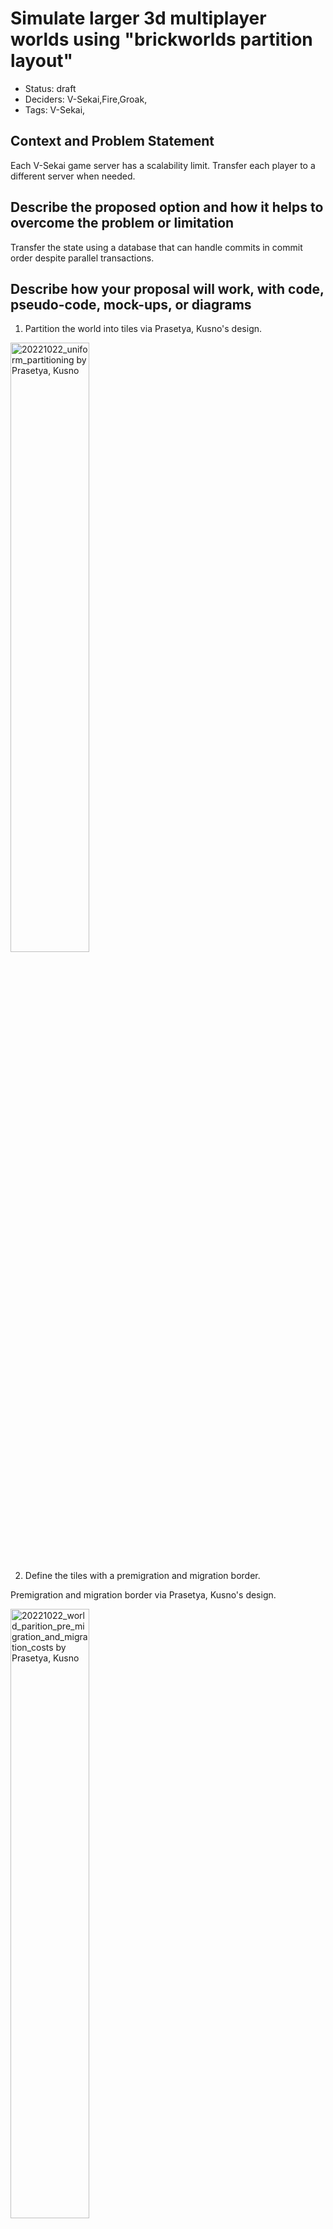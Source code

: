 # Simulate larger 3d multiplayer worlds using "brickworlds partition layout"

- Status: draft <!-- draft | proposed | rejected | accepted | deprecated | superseded by -->
- Deciders: V-Sekai,Fire,Groak,
- Tags: V-Sekai,

## Context and Problem Statement

Each V-Sekai game server has a scalability limit. Transfer each player to a different server when needed.

<!-- Describe the problem or limitation you are having in your project. You may want to articulate the problem in the form of a question. -->

## Describe the proposed option and how it helps to overcome the problem or limitation

Transfer the state using a database that can handle commits in commit order despite parallel transactions.

## Describe how your proposal will work, with code, pseudo-code, mock-ups, or diagrams

1. Partition the world into tiles via Prasetya, Kusno's design.

<img src="./attachments/20221022_uniform_partitioning.png" alt="20221022_uniform_partitioning by Prasetya, Kusno" width="50%">

2. Define the tiles with a premigration and migration border.

Premigration and migration border via Prasetya, Kusno's design.

<img src="./attachments/20221022_world_parition_pre_migration_and_migration_costs.png" alt="20221022_world_parition_pre_migration_and_migration_costs by Prasetya, Kusno" width="50%">

3. Transfer the player from one server to another by first syncing all the frames, and have the player connect to the other side. Then the server does the transfer and the player disconnectes to the previous side when the migration boundary is hit.

Server state transfer via Prasetya, Kusno's design.

<img src="./attachments/20221022_server_state_transfer_load.png" alt="20221022_server_state_transfer_load by Prasetya, Kusno" width="50%">

4. Test using a multiplayer simulator via Prasetya, Kusno's design

<img src="./attachments/20221022_multiplayer_sim_variables.png" alt="20221022_multiplayer_sim_variables by Prasetya, Kusno" width="25%">

## Positive Consequences <!-- improvement of quality attribute satisfaction, follow-up decisions required -->

- Allows player transfer from one server to the others servers.

## Negative Consequences <!-- compromising quality attribute, follow-up decisions required -->

- Needs to connect the servers to the foundation database simulation servers.

## Option graveyard:

- Option: The status quo. <!-- List the proposed options no longer open for consideration. -->
- Rejection Reason: This solves nothing. <!-- List the reasons for the rejection: (the bad traits) -->

## If this enhancement will not be used often, can it be worked around with a few lines of script?

It's not a few lines of script.

## Is there a reason why this should be core and done by us?

We own the networking stack.

## References

- [V-Sekai](https://v-sekai.org/)
- [Efficient_Methods_for_Improving_Scalability_and_Playability_of_Massively_Multiplayer_Online_Game_MMOG by Prasetya, Kusno](https://pure.bond.edu.au/ws/portalfiles/portal/18275482/Efficient_Methods_for_Improving_Scalability_and_Playability_of_Massively_Multiplayer_Online_Game_MMOG_.pdf)
- [godot sqlite mvsqlite](https://github.com/V-Sekai/godot-sqlite/tree/mvsqlite)
- [godot mvsql demo](https://github.com/V-Sekai/godot-sqlite/tree/mvsqlite/demo)
- [mvsqlite](https://github.com/losfair/mvsqlite)
- [Apple's foundationdb](https://github.com/apple/foundationdb)
- [Rust lang](https://www.rust-lang.org/)

## Code References

### Create entity table

```swift
extends Node3D

func _ready():
	var db : SQLite = SQLite.new();
	if (!db.open("test")):
		print("Failed opening database.");
		return;
	var _drop : String = """drop table if exists entity;
"""
	var _create_entity_table : String = """
CREATE TABLE entity (
	id TEXT PRIMARY KEY NOT NULL CHECK(LENGTH(id) = 36),
	user_data blob NOT NULL CHECK( LENGTH(user_data) = 16) DEFAULT (zeroblob(16)),
	reserved blob NOT NULL CHECK( LENGTH(reserved) = 48)  DEFAULT (zeroblob(48)),
	shard	INTEGER NOT NULL,
	code	INTEGER NOT NULL,
	flags	INTEGER	NOT NULL,
	past_pending	BLOB NOT NULL CHECK( LENGTH(past_pending) <= 1024) DEFAULT (zeroblob(64)),
	past_posted BLOB NOT NULL CHECK( LENGTH(past_posted) <= 1024) DEFAULT (zeroblob(64)),
	current_pending BLOB NOT NULL CHECK( LENGTH(current_pending) <= 1024) DEFAULT (zeroblob(64)),
	current_posted	BLOB NOT NULL CHECK( LENGTH(current_posted) <= 1024) DEFAULT (zeroblob(64)),
	timestamp INTEGER NOT NULL
) WITHOUT ROWID, STRICT;
"""
#	db.query(create_entity_table)
	var _truncate_entities : String = """
DELETE FROM entity;
	"""
#	db.query(truncate_entities)
	for i in range(32):
		var node_3d : Node3D = Node3D.new()
		var script = load("res://sqlite_write/sqlite_write_scene.gd")
		node_3d.set_script(script)
		add_child(node_3d, true)
		node_3d.owner = self
```

### Simulate entity processing

```swift
extends Node3D

var db : SQLite = null
var result_create : SQLiteQuery
var result_delete : SQLiteQuery
var uuid : String

func _ready():
	db = SQLite.new();
	if (!db.open("test")):
		print("Failed opening database.");
		return;

	var select_uuid : String = """
	SELECT lower(hex(randomblob(4)) || '-' || hex(randomblob(2)) || '-' || '4' ||
	substr(hex( randomblob(2)), 2) || '-' ||
	substr('AB89', 1 + (abs(random()) % 4) , 1)  ||
	substr(hex(randomblob(2)), 2) || '-' ||
	hex(randomblob(6))) as uuid;
	"""
	uuid = db.fetch_array(select_uuid)[0]["uuid"]
	var query_create_original = """
INSERT INTO entity ("id", "user_data", "reserved", "shard", "code", "flags", "past_pending", "past_posted",
"current_pending", "current_posted", "timestamp")
VALUES (?, zeroblob(16), zeroblob(48), 0, 0, 0, zeroblob(64), zeroblob(64), zeroblob(64), ?, UNIXEPOCH());
"""
	result_create = db.create_query(query_create_original)
	var query_delete = """
	DELETE FROM entity
	WHERE id = ?;
"""
	result_delete = db.create_query(query_delete)

func _process(_delta):
	if db == null:
		return
	var packed_array : Array = Array()
	packed_array.push_back(global_transform)
	var bytes : PackedByteArray = var_to_bytes(packed_array)
	bytes = bytes.compress(FileAccess.COMPRESSION_ZSTD)
	var statement : Array = [uuid, bytes]
	var _result_batch = result_create.batch_execute([statement])

func _exit_tree():
	var statement : Array = [uuid]
	var _result_batch = result_delete.batch_execute([statement])
```

## License of the contribution

Copyright (c) 2022 V-Sekai contributors.

Permission is hereby granted, free of charge, to any person obtaining a copy of this software and associated documentation files (the "Software"), to deal in the Software without restriction, including without limitation the rights to use, copy, modify, merge, publish, distribute, sublicense, and/or sell copies of the Software, and to permit persons to whom the Software is furnished to do so, subject to the following conditions:

The above copyright notice and this permission notice shall be included in all copies or substantial portions of the Software.

THE SOFTWARE IS PROVIDED "AS IS", WITHOUT WARRANTY OF ANY KIND, EXPRESS OR IMPLIED, INCLUDING BUT NOT LIMITED TO THE WARRANTIES OF MERCHANTABILITY, FITNESS FOR A PARTICULAR PURPOSE AND NONINFRINGEMENT. IN NO EVENT SHALL THE AUTHORS OR COPYRIGHT HOLDERS BE LIABLE FOR ANY CLAIM, DAMAGES OR OTHER LIABILITY, WHETHER IN AN ACTION OF CONTRACT, TORT OR OTHERWISE, ARISING FROM, OUT OF OR IN CONNECTION WITH THE SOFTWARE OR THE USE OR OTHER DEALINGS IN THE SOFTWARE.
